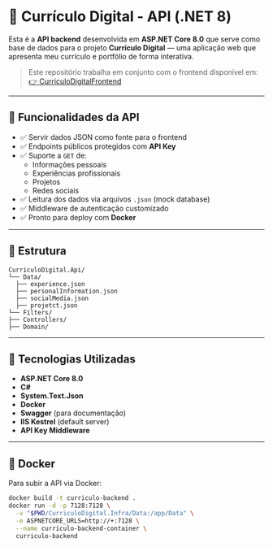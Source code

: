 # 🧠 Currículo Digital - API (.NET 8)

Esta é a **API backend** desenvolvida em **ASP.NET Core 8.0** que serve como base de dados para o projeto **Currículo Digital** — uma aplicação web que apresenta meu currículo e portfólio de forma interativa.

> Este repositório trabalha em conjunto com o frontend disponível em:
> [👉 CurriculoDigitalFrontend](https://github.com/Denisdev2002/CurriculoDigitalFrontend)

---

## 📌 Funcionalidades da API

- ✅ Servir dados JSON como fonte para o frontend
- ✅ Endpoints públicos protegidos com **API Key**
- ✅ Suporte a `GET` de:
  - Informações pessoais
  - Experiências profissionais
  - Projetos
  - Redes sociais
- ✅ Leitura dos dados via arquivos `.json` (mock database)
- ✅ Middleware de autenticação customizado
- ✅ Pronto para deploy com **Docker**

---

## 🧱 Estrutura
    CurriculoDigital.Api/
    └── Data/
      ├── experience.json
      ├── personalInformation.json
      ├── socialMedia.json
      ├── projetct.json
    └── Filters/
    ├── Controllers/
    ├── Domain/
---

## 🚀 Tecnologias Utilizadas

- **ASP.NET Core 8.0**
- **C#**
- **System.Text.Json**
- **Docker**
- **Swagger** (para documentação)
- **IIS Kestrel** (default server)
- **API Key Middleware**

---

## 🐳 Docker

Para subir a API via Docker:

```bash
docker build -t curriculo-backend .
docker run -d -p 7128:7128 \
  -v "$PWD/CurriculoDigital.Infra/Data:/app/Data" \
  -e ASPNETCORE_URLS=http://+:7128 \
  --name curriculo-backend-container \
  curriculo-backend
